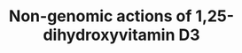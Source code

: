 ---
annotations:
- id: PW:0001013
  parent: signaling pathway
  type: Pathway Ontology
  value: vitamin D signaling pathway
- id: PW:0000003
  parent: signaling pathway
  type: Pathway Ontology
  value: signaling pathway
authors:
- Susan
- MaintBot
- DeSl
- Eweitz
- Egonw
citedin:
- link: PMC7756074
  title: A Network-Based Analysis Reveals the Mechanism Underlying Vitamin D in Suppressing
    Cytokine Storm and Virus in SARS-CoV-2 Infection (2020)
- link: PMC9607846
  title: 'Discovering Common Pathogenic Mechanisms of COVID-19 and Parkinson Disease:
    An Integrated Bioinformatics Analysis (2022)'
- link: 10.1016/j.humgen.2022.201135
  title: In silico transcriptional analysis of asymptomatic and severe COVID-19 patients
    reveals the susceptibility of severe patients to other comorbidities and non-viral
    pathological conditions (2023)
communities: []
description: 'The pathway summarizes non-genomic actions of the hormonally active
  form of vitamin D: 1,25-dihydroxyvitamin D3. It is based the pathway figure published
  by Hii and Ferrante (Nutrients, 2016). '
last-edited: 2024-07-31
ndex: d08bcff0-8b6a-11eb-9e72-0ac135e8bacf
organisms:
- Homo sapiens
redirect_from:
- /index.php/Pathway:WP4341
- /instance/WP4341
- /instance/WP4341_r134957
revision: r134957
schema-jsonld:
- '@context': https://schema.org/
  '@id': https://wikipathways.github.io/pathways/WP4341.html
  '@type': Dataset
  creator:
    '@type': Organization
    name: WikiPathways
  description: 'The pathway summarizes non-genomic actions of the hormonally active
    form of vitamin D: 1,25-dihydroxyvitamin D3. It is based the pathway figure published
    by Hii and Ferrante (Nutrients, 2016). '
  keywords:
  - 1,25D
  - 25D
  - AA
  - AKT1
  - AKT2
  - AKT3
  - CAMP
  - CCL2
  - CD40
  - CD40LG
  - CXCL8
  - CYP24A1
  - CYP27B1
  - CaMK2A
  - CaMK2B
  - CaMK2D
  - CaMK2G
  - Caveolin-1
  - DAG
  - DEFB4A
  - ETS1
  - HRAS
  - IFI27L
  - IFI44L
  - IFN alpha
  - IFN gamma
  - IFNR alpha
  - IFNR gamma 1
  - IFNR gamma 2
  - IKK2
  - IL-6
  - ISG15
  - JAK1
  - KRAS
  - MAPK1
  - MAPK11
  - MAPK12
  - MAPK13
  - MAPK14
  - MAPK3
  - MAPK7
  - MAPK8
  - MAPK9
  - MED1
  - NFKB1
  - NFKB2
  - NOD2
  - NRAS
  - OAS1
  - OAS2
  - OAS3
  - PIK3C2A
  - PIK3C2B
  - PIK3C2G
  - PIK3C3
  - PIK3CA
  - PIK3CB
  - PIK3CD
  - PIK3CG
  - PIK3R1
  - PIK3R2
  - PIK3R3
  - PIK3R4
  - PIK3R5
  - PKC zeta
  - PLA2
  - PLCB1
  - PLCB2
  - PLCB3
  - PLCB4
  - PLCD1
  - PLCD3
  - PLCD4
  - PLCE1
  - PLCG1
  - PLCG2
  - PMA
  - PRKCA
  - PRKCB
  - PRKCD
  - PRKCE
  - PRKCG
  - PRKCH
  - PRKCQ
  - RELB
  - RSAD2
  - RXRA
  - RXRB
  - RXRG
  - SP1
  - SP3
  - STAT1
  - STAT2
  - TLR2
  - TLR4
  - TLR8
  - TNF
  - TNFR1
  - TYK2
  - VDR
  - VDRm/n
  - VDRn
  - cJUN
  license: CC0
  name: Non-genomic actions of 1,25-dihydroxyvitamin D3
seo: CreativeWork
title: Non-genomic actions of 1,25-dihydroxyvitamin D3
wpid: WP4341
---